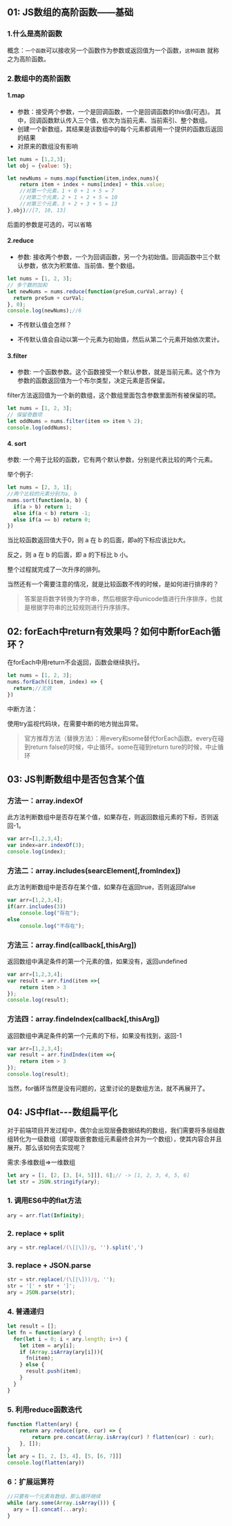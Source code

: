 ## 01: JS数组的高阶函数——基础

### 1.什么是高阶函数 
概念：`一个函数`可以接收另一个函数作为参数或返回值为一个函数，`这种函数` 就称之为高阶函数。

### 2.数组中的高阶函数

#### 1.map
* 参数：接受两个参数，一个是回调函数，一个是回调函数的this值(可选)。
其中，回调函数默认传入三个值，依次为当前元素、当前索引、整个数组。
* 创建一个新数组，其结果是该数组中的每个元素都调用一个提供的函数后返回的结果
* 对原来的数组没有影响

```js
let nums = [1,2,3];
let obj = {value: 5};

let newNums = nums.map(function(item,index,nums){
    return item + index + nums[index] + this.value;
    //对第一个元素，1 + 0 + 1 + 5 = 7
    //对第二个元素，2 + 1 + 2 + 5 = 10
    //对第三个元素，3 + 2 + 3 + 5 = 13
},obj)//[7, 10, 13]
```
后面的参数是可选的，可以省略


#### 2.reduce
* 参数: 接收两个参数，一个为回调函数，另一个为初始值。回调函数中三个默认参数，依次为积累值、当前值、整个数组。
```js
let nums = [1, 2, 3];
// 多个数的加和
let newNums = nums.reduce(function(preSum,curVal,array) {
  return preSum + curVal; 
}, 0);
console.log(newNums);//6
```
* 不传默认值会怎样？

* 不传默认值会自动以第一个元素为初始值，然后从第二个元素开始依次累计。

#### 3.filter
* 参数: 一个函数参数。这个函数接受一个默认参数，就是当前元素。这个作为参数的函数返回值为一个布尔类型，决定元素是否保留。

filter方法返回值为一个新的数组，这个数组里面包含参数里面所有被保留的项。

```js
let nums = [1, 2, 3];
// 保留奇数项
let oddNums = nums.filter(item => item % 2);
console.log(oddNums);
```

#### 4. sort
参数: 一个用于比较的函数，它有两个默认参数，分别是代表比较的两个元素。

举个例子:

```js
let nums = [2, 3, 1];
//两个比较的元素分别为a, b
nums.sort(function(a, b) {
  if(a > b) return 1;
  else if(a < b) return -1;
  else if(a == b) return 0;
})
```
当比较函数返回值大于0，则 a 在 b 的后面，即a的下标应该比b大。

反之，则 a 在 b 的后面，即 a 的下标比 b 小。

整个过程就完成了一次升序的排列。

当然还有一个需要注意的情况，就是比较函数不传的时候，是如何进行排序的？

>答案是将数字转换为字符串，然后根据字母unicode值进行升序排序，也就是根据字符串的比较规则进行升序排序。

## 02: forEach中return有效果吗？如何中断forEach循环？

在forEach中用return不会返回，函数会继续执行。

```js
let nums = [1, 2, 3];
nums.forEach((item, index) => {
  return;//无效
})
```
中断方法：

使用try监视代码块，在需要中断的地方抛出异常。

> 官方推荐方法（替换方法）：用every和some替代forEach函数。every在碰到return false的时候，中止循环。some在碰到return ture的时候，中止循环

## 03: JS判断数组中是否包含某个值

### 方法一：array.indexOf
此方法判断数组中是否存在某个值，如果存在，则返回数组元素的下标，否则返回-1。
```js
var arr=[1,2,3,4];
var index=arr.indexOf(3);
console.log(index);
```
### 方法二：array.includes(searcElement[,fromIndex])

此方法判断数组中是否存在某个值，如果存在返回true，否则返回false
```js
var arr=[1,2,3,4];
if(arr.includes(3))
    console.log("存在");
else
    console.log("不存在");
```
### 方法三：array.find(callback[,thisArg])
返回数组中满足条件的第一个元素的值，如果没有，返回undefined
```js
var arr=[1,2,3,4];
var result = arr.find(item =>{
    return item > 3
});
console.log(result);
```
### 方法四：array.findeIndex(callback[,thisArg])
返回数组中满足条件的第一个元素的下标，如果没有找到，返回-1
```js
var arr=[1,2,3,4];
var result = arr.findIndex(item =>{
    return item > 3
});
console.log(result);
```
当然，for循环当然是没有问题的，这里讨论的是数组方法，就不再展开了。

## 04: JS中flat---数组扁平化 

对于前端项目开发过程中，偶尔会出现层叠数据结构的数组，我们需要将多层级数组转化为一级数组（即提取嵌套数组元素最终合并为一个数组），使其内容合并且展开。那么该如何去实现呢？

需求:多维数组=>一维数组
```js
let ary = [1, [2, [3, [4, 5]]], 6];// -> [1, 2, 3, 4, 5, 6]
let str = JSON.stringify(ary);
```

### 1. 调用ES6中的flat方法
```js
ary = arr.flat(Infinity);
```
### 2. replace + split

```js
ary = str.replace(/(\[|\])/g, '').split(',')
```
### 3. replace + JSON.parse
```js
str = str.replace(/(\[|\]))/g, '');
str = '[' + str + ']';
ary = JSON.parse(str);
```

### 4. 普通递归

```js
let result = [];
let fn = function(ary) {
  for(let i = 0; i < ary.length; i++) {
    let item = ary[i];
    if (Array.isArray(ary[i])){
      fn(item);
    } else {
      result.push(item);
    }
  }
}
```
### 5. 利用reduce函数迭代

```js
function flatten(ary) {
    return ary.reduce((pre, cur) => {
        return pre.concat(Array.isArray(cur) ? flatten(cur) : cur);
    }, []);
}
let ary = [1, 2, [3, 4], [5, [6, 7]]]
console.log(flatten(ary))
```
### 6：扩展运算符

```js
//只要有一个元素有数组，那么循环继续
while (ary.some(Array.isArray())) {
  ary = [].concat(...ary);
}
```